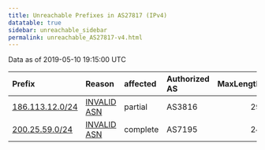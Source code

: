```yaml
---
title: Unreachable Prefixes in AS27817 (IPv4)
datatable: true
sidebar: unreachable_sidebar
permalink: unreachable_AS27817-v4.html
---
```


Data as of 2019-05-10 19:15:00 UTC


<div class="datatable-begin"></div>

| Prefix                                                   | Reason                                                                                                 | affected   | Authorized AS   |   MaxLength | Anchor                                         |   unreachable /24s |
|:---------------------------------------------------------|:-------------------------------------------------------------------------------------------------------|:-----------|:----------------|------------:|:-----------------------------------------------|-------------------:|
| [186.113.12.0/24](https://stat.ripe.net/186.113.12.0/24) | [INVALID ASN](https://rpki-validator.ripe.net/announcement-preview?asn=AS27817&prefix=186.113.12.0/24) | partial    | AS3816          |          29 | [LACNIC](unreachable_LACNIC_RPKI_Root-v4.html) |                  1 |
| [200.25.59.0/24](https://stat.ripe.net/200.25.59.0/24)   | [INVALID ASN](https://rpki-validator.ripe.net/announcement-preview?asn=AS27817&prefix=200.25.59.0/24)  | complete   | AS7195          |          24 | [LACNIC](unreachable_LACNIC_RPKI_Root-v4.html) |                  1 |

<div class="datatable-end"></div>